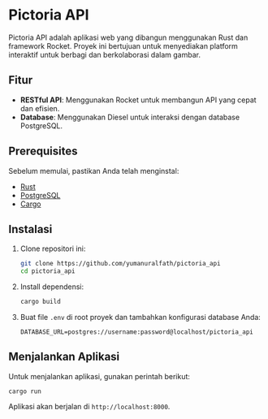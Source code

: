 # Pictoria API

Pictoria API adalah aplikasi web yang dibangun menggunakan Rust dan framework Rocket. Proyek ini bertujuan untuk menyediakan platform interaktif untuk berbagi dan berkolaborasi dalam gambar.

## Fitur

- **RESTful API**: Menggunakan Rocket untuk membangun API yang cepat dan efisien.
- **Database**: Menggunakan Diesel untuk interaksi dengan database PostgreSQL.

## Prerequisites

Sebelum memulai, pastikan Anda telah menginstal:

- [Rust](https://www.rust-lang.org/tools/install)
- [PostgreSQL](https://www.postgresql.org/download/)
- [Cargo](https://doc.rust-lang.org/cargo/getting-started/installation.html)

## Instalasi

1. Clone repositori ini:
   ```bash
   git clone https://github.com/yumanuralfath/pictoria_api
   cd pictoria_api
   ```

2. Install dependensi:
   ```bash
   cargo build
   ```

3. Buat file `.env` di root proyek dan tambahkan konfigurasi database Anda:
   ```env
   DATABASE_URL=postgres://username:password@localhost/pictoria_api
   ```

## Menjalankan Aplikasi

Untuk menjalankan aplikasi, gunakan perintah berikut:
```
cargo run
```
Aplikasi akan berjalan di `http://localhost:8000`.